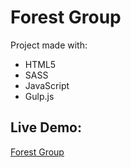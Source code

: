 # Forest Group 
Project made with:
- HTML5
- SASS
- JavaScript
- Gulp.js

## Live Demo:
[Forest Group](https://katrine9176.github.io/Forest-Group/)
